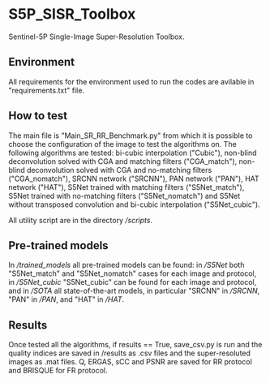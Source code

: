 # S5P_SISR_Toolbox 
Sentinel-5P Single-Image Super-Resolution Toolbox.

## Environment
All requirements for the environment used to run the codes are avilable in "requirements.txt" file.

## How to test
The main file is "Main_SR_RR_Benchmark.py" from which it is possible to choose the configuration of the image
to test the algorithms on. The following algorithms are tested: bi-cubic interpolation ("Cubic"), non-blind 
deconvolution solved with CGA and matching filters ("CGA_match"), non-blind deconvolution solved with CGA 
and no-matching filters ("CGA_nomatch"), SRCNN network ("SRCNN"), PAN network ("PAN"), HAT network ("HAT"), 
S5Net trained with matching filters ("S5Net_match"), S5Net trained with no-matching filters ("S5Net_nomatch") 
and S5Net without transposed convolution and bi-cubic interpolation ("S5Net_cubic"). 

All utility script are in the directory _/scripts_.

## Pre-trained models
In _/trained_models_ all pre-trained models can be found: in _/S5Net_ both "S5Net_match" and "S5Net_nomatch" cases
for each image and protocol, in _/S5Net_cubic_ "S5Net_cubic" can be found for each image and protocol, and in 
_/SOTA_ all state-of-the-art models, in particular "SRCNN" in _/SRCNN_, "PAN" in _/PAN_, and "HAT" in _/HAT_. 

## Results
Once tested all the algorithms, if results == True, save_csv.py is run and the quality indices are saved in 
/results as .csv files and the super-resoluted images as .mat files. Q, ERGAS, sCC and PSNR are saved for RR
protocol and BRISQUE for FR protocol.
